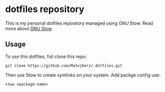 # dotfiles repository

This is my personal dotfiles repository managed using GNU Stow. Read more about [GNU Stow](https://www.gnu.org/software/stow/).

## Usage

To use this dotfiles, fist clone this repo:
```
git clone https://github.com/MatejKorz/.dotfiles.git
```
Then use Stow to create symlinks on your system. Add packge config use:
```
stow <package-name>
```

